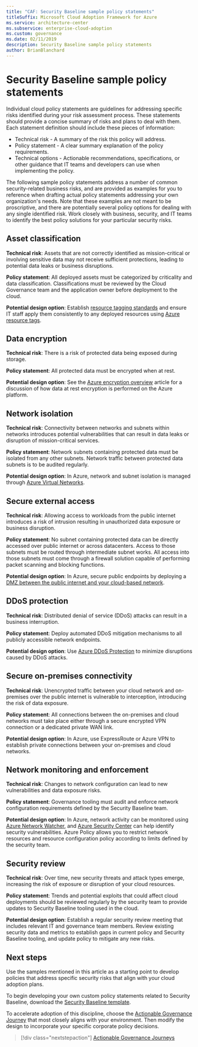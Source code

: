 ```yaml
---
title: "CAF: Security Baseline sample policy statements"
titleSuffix: Microsoft Cloud Adoption Framework for Azure
ms.service: architecture-center
ms.subservice: enterprise-cloud-adoption
ms.custom: governance
ms.date: 02/11/2019
description: Security Baseline sample policy statements
author: BrianBlanchard
---
```


# Security Baseline sample policy statements

Individual cloud policy statements are guidelines for addressing specific risks identified during your risk assessment process. These statements should provide a concise summary of risks and plans to deal with them. Each statement definition should include these pieces of information:

- Technical risk - A summary of the risk this policy will address.
- Policy statement - A clear summary explanation of the policy requirements.
- Technical options - Actionable recommendations, specifications, or other guidance that IT teams and developers can use when implementing the policy.

The following sample policy statements address a number of common security-related business risks, and are provided as examples for you to reference when drafting actual policy statements addressing your own organization's needs. Note that these examples are not meant to be proscriptive, and there are potentially several policy options for dealing with any single identified risk. Work closely with business, security, and IT teams to identify the best policy solutions for your particular security risks.  

## Asset classification

**Technical risk**: Assets that are not correctly identified as mission-critical or involving sensitive data may not receive sufficient protections, leading to potential data leaks or business disruptions.

**Policy statement**: All deployed assets must be categorized by criticality and data classification. Classifications must be reviewed by the Cloud Governance team and the application owner before deployment to the cloud.

**Potential design option**: Establish [resource tagging standards](../../decision-guides/resource-tagging/overview.md) and ensure IT staff apply them consistently to any deployed resources using [Azure resource tags](/azure/azure-resource-manager/resource-group-using-tags).

## Data encryption

**Technical risk**: There is a risk of protected data being exposed during storage.

**Policy statement**: All protected data must be encrypted when at rest.

**Potential design option**: See the [Azure encryption overview](/azure/security/security-azure-encryption-overview) article for a discussion of how data at rest encryption is performed on the Azure platform.  

## Network isolation

**Technical risk**: Connectivity between networks and subnets within networks introduces potential vulnerabilities that can result in data leaks or disruption of mission-critical services.

**Policy statement**: Network subnets containing protected data must be isolated from any other subnets. Network traffic between protected data subnets is to be audited regularly.

**Potential design option**: In Azure, network and subnet isolation is managed through [Azure Virtual Networks](/azure/virtual-network/virtual-networks-overview).

## Secure external access

**Technical risk**: Allowing access to workloads from the public internet introduces a risk of intrusion resulting in unauthorized data exposure or business disruption.

**Policy statement**: No subnet containing protected data can be directly accessed over public internet or across datacenters. Access to those subnets must be routed through intermediate subnet works. All access into those subnets must come through a firewall solution capable of performing packet scanning and blocking functions.

**Potential design option**: In Azure, secure public endpoints by deploying a [DMZ between the public internet and your cloud-based network](/azure/architecture/reference-architectures/dmz/secure-vnet-dmz).

## DDoS protection

**Technical risk**: Distributed denial of service (DDoS) attacks can result in a business interruption.

**Policy statement**: Deploy automated DDoS mitigation mechanisms to all publicly accessible network endpoints.

**Potential design option**: Use [Azure DDoS Protection](/azure/virtual-network/ddos-protection-overview) to minimize disruptions caused by DDoS attacks.

## Secure on-premises connectivity

**Technical risk**: Unencrypted traffic between your cloud network and on-premises over the public internet is vulnerable to interception, introducing the risk of data exposure.

**Policy statement**: All connections between the on-premises and cloud networks must take place either through a secure encrypted VPN connection or a dedicated private WAN link.

**Potential design option**: In Azure, use ExpressRoute or Azure VPN to establish private connections between your on-premises and cloud networks.

## Network monitoring and enforcement

**Technical risk**: Changes to network configuration can lead to new vulnerabilities and data exposure risks.

**Policy statement**: Governance tooling must audit and enforce network configuration requirements defined by the Security Baseline team.

**Potential design option**: In Azure, network activity can be monitored using [Azure Network Watcher](/azure/network-watcher/network-watcher-monitoring-overview), and [Azure Security Center](/azure/security-center/security-center-network-recommendations) can help identify security vulnerabilities. Azure Policy allows you to restrict network resources and resource configuration policy according to limits defined by the security team.

## Security review

**Technical risk**: Over time, new security threats and attack types emerge, increasing the risk of exposure or disruption of your cloud resources.

**Policy statement**: Trends and potential exploits that could affect cloud deployments should be reviewed regularly by the security team to provide updates to Security Baseline tooling used in the cloud.

**Potential design option**: Establish a regular security review meeting that includes relevant IT and governance team members. Review existing security data and metrics to establish gaps in current policy and Security Baseline tooling, and update policy to mitigate any new risks.

## Next steps

Use the samples mentioned in this article as a starting point to develop policies that address specific security risks that align with your cloud adoption plans.

To begin developing your own custom policy statements related to Security Baseline, download the [Security Baseline template](template.md).

To accelerate adoption of this discipline, choose the [Actionable Governance Journey](../journeys/overview.md) that most closely aligns with your environment. Then modify the design to incorporate your specific corporate policy decisions.

> [!div class="nextstepaction"]
> [Actionable Governance Journeys](../journeys/overview.md)
